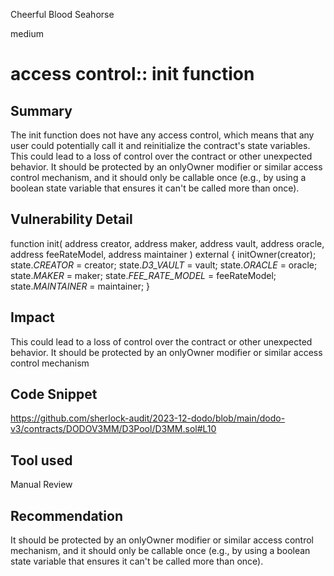 Cheerful Blood Seahorse

medium

# access control:: init function

## Summary
The init function does not have any access control, which means that any user could potentially call it and reinitialize the contract's state variables. This could lead to a loss of control over the contract or other unexpected behavior. It should be protected by an onlyOwner modifier or similar access control mechanism, and it should only be callable once (e.g., by using a boolean state variable that ensures it can't be called more than once).
## Vulnerability Detail
function init(
        address creator,
        address maker,
        address vault,
        address oracle,
        address feeRateModel,
        address maintainer
    ) external {
        initOwner(creator);
        state._CREATOR_ = creator;
        state._D3_VAULT_ = vault;
        state._ORACLE_ = oracle;
        state._MAKER_ = maker;
        state._FEE_RATE_MODEL_ = feeRateModel;
        state._MAINTAINER_ = maintainer;
    }
## Impact
This could lead to a loss of control over the contract or other unexpected behavior. It should be protected by an onlyOwner modifier or similar access control mechanism
## Code Snippet
https://github.com/sherlock-audit/2023-12-dodo/blob/main/dodo-v3/contracts/DODOV3MM/D3Pool/D3MM.sol#L10
## Tool used

Manual Review

## Recommendation
It should be protected by an onlyOwner modifier or similar access control mechanism, and it should only be callable once (e.g., by using a boolean state variable that ensures it can't be called more than once).